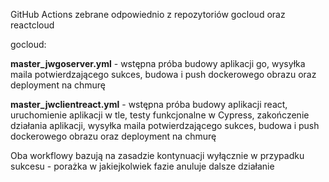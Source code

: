 GitHub Actions zebrane odpowiednio z repozytoriów gocloud oraz reactcloud

gocloud:

**master_jwgoserver.yml** - wstępna próba budowy aplikacji go, wysyłka maila potwierdzającego sukces, budowa i push dockerowego obrazu oraz deployment na chmurę

**master_jwclientreact.yml** - wstępna próba budowy aplikacji react, uruchomienie aplikacji w tle, testy funkcjonalne w Cypress, zakończenie działania aplikacji, wysyłka maila potwierdzającego sukces, budowa i push dockerowego obrazu oraz deployment na chmurę

Oba workflowy bazują na zasadzie kontynuacji wyłącznie w przypadku sukcesu - porażka w jakiejkolwiek fazie anuluje dalsze działanie
